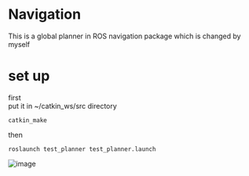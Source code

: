 # Navigation
This is a global planner in ROS navigation package which is changed by myself
# set up
first   
put it in ~/catkin_ws/src directory  
```
catkin_make  
```
then  
```
roslaunch test_planner test_planner.launch     
```

![image](https://user-images.githubusercontent.com/44355591/126991088-57cb6213-e7db-4a16-812b-888550804e34.png)

